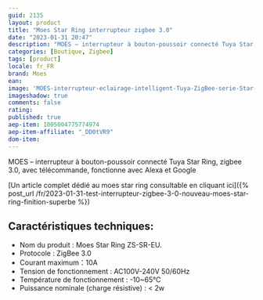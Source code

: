 ```yaml
---
guid: 2135
layout: product 
title: "Moes Star Ring interrupteur zigbee 3.0"
date: "2023-01-31 20:47"
description: "MOES – interrupteur à bouton-poussoir connecté Tuya Star Ring, zigbee 3.0, avec télécommande, fonctionne avec Alexa et Google"
categories: [Boutique, Zigbee]
tags: [product]
locale: fr_FR
brand: Moes
ean: 
image: 'MOES-interrupteur-eclairage-intelligent-Tuya-ZigBee-serie-Star-Ring-aucun-fil-neutre-aucun-condensateur.png'
imageshadow: true
comments: false
rating:  
published: true
aep-item: 1005004775774974
aep-item-affiliate: "_DD0tVR9"
dom-item: 
---
```

MOES – interrupteur à bouton-poussoir connecté Tuya Star Ring, zigbee 3.0, avec télécommande, fonctionne avec Alexa et Google

[Un article complet dédié au moes star ring consultable en cliquant ici]({% post_url /fr/2023-01-31-test-interrupteur-zigbee-3-0-nouveau-moes-star-ring-finition-superbe %})

## Caractéristiques techniques:
- Nom du produit : Moes Star Ring ZS-SR-EU.
- Protocole : ZigBee 3.0
- Courant maximum：10A
- Tension de fonctionnement : AC100V-240V 50/60Hz
- Température de fonctionnement : -10~65℃
- Puissance nominale (charge résistive) : < 2w


